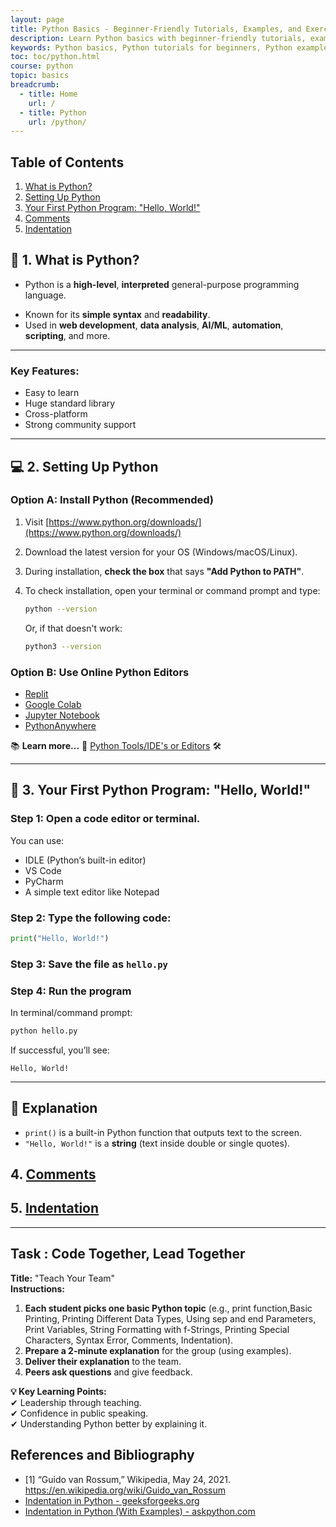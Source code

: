 ```yaml
---
layout: page
title: Python Basics - Beginner-Friendly Tutorials, Examples, and Exercises  
description: Learn Python basics with beginner-friendly tutorials, examples, and exercises. Master Python programming concepts like print function, variables, comments, indentation and more. Perfect for students and professionals starting their Python journey.  
keywords: Python basics, Python tutorials for beginners, Python examples, Python exercises, Python print function, python comments Python variables, Python data types, Python programming for beginners, learn Python, Python coding exercises
toc: toc/python.html
course: python
topic: basics
breadcrumb:
  - title: Home
    url: /
  - title: Python
    url: /python/
---
```


## Table of Contents

1. [What is Python?](#-1-what-is-python)
2. [Setting Up Python](#-2-setting-up-python)
3. [Your First Python Program: "Hello, World!"](#-3-your-first-python-program-hello-world)
4. [Comments](comments.md)
5. [Indentation](indentation.md)

## 🔰 1. What is Python?

- Python is a **high-level**, **interpreted** general-purpose programming language.
* Known for its **simple syntax** and **readability**.
* Used in **web development**, **data analysis**, **AI/ML**, **automation**, **scripting**, and more.

---

### Key Features:

* Easy to learn
* Huge standard library
* Cross-platform
* Strong community support

---

## 💻 2. Setting Up Python

### Option A: Install Python (Recommended)

1. Visit [https://www.python.org/downloads/](https://www.python.org/downloads/)
2. Download the latest version for your OS (Windows/macOS/Linux).
3. During installation, **check the box** that says **"Add Python to PATH"**.
4. To check installation, open your terminal or command prompt and type:

   ```bash
   python --version
   ```

   Or, if that doesn't work:

   ```bash
   python3 --version
   ```

### Option B: Use Online Python Editors

* [Replit](https://replit.com/)
* [Google Colab](https://colab.research.google.com/)
* [Jupyter Notebook](https://jupyter.org/)
* [PythonAnywhere](https://www.pythonanywhere.com/)

📚 **Learn more...** 🔗 [Python Tools/IDE's or Editors](../tools.md) 🛠️  

---

## 🧪 3. Your First Python Program: "Hello, World!"

### Step 1: Open a code editor or terminal.

You can use:

* IDLE (Python’s built-in editor)
* VS Code
* PyCharm
* A simple text editor like Notepad

### Step 2: Type the following code:

```python
print("Hello, World!")
```

### Step 3: Save the file as `hello.py`

### Step 4: Run the program

In terminal/command prompt:

```bash
python hello.py
```

If successful, you’ll see:

```
Hello, World!
```

---

## 📘 Explanation

* `print()` is a built-in Python function that outputs text to the screen.
* `"Hello, World!"` is a **string** (text inside double or single quotes).

## 4. [Comments](comments.md)
## 5. [Indentation](indentation.md)
   
---

## Task : Code Together, Lead Together  

**Title:** "Teach Your Team"  
**Instructions:**  
1. **Each student picks one basic Python topic** (e.g., print function,Basic Printing, Printing Different Data Types,  Using sep and end Parameters, Print Variables, String Formatting with f-Strings, Printing Special Characters, Syntax Error, Comments, Indentation).  
2. **Prepare a 2-minute explanation** for the group (using examples).  
3. **Deliver their explanation** to the team.  
4. **Peers ask questions** and give feedback.  

**💡 Key Learning Points:**  
✔ Leadership through teaching.  
✔ Confidence in public speaking.  
✔ Understanding Python better by explaining it.  

<script async src="https://pagead2.googlesyndication.com/pagead/js/adsbygoogle.js?client=ca-pub-1602443888929206"
     crossorigin="anonymous"></script>
<ins class="adsbygoogle"
     style="display:block; text-align:center;"
     data-ad-layout="in-article"
     data-ad-format="fluid"
     data-ad-client="ca-pub-1602443888929206"
     data-ad-slot="6296238623"></ins>
<script>
     (adsbygoogle = window.adsbygoogle || []).push({});
</script>


## References and Bibliography

- [1] “Guido van Rossum,” Wikipedia, May 24, 2021. https://en.wikipedia.org/wiki/Guido_van_Rossum
- [Indentation in Python - geeksforgeeks.org](https://www.geeksforgeeks.org/indentation-in-python/)
- [Indentation in Python (With Examples) - askpython.com](https://www.askpython.com/python/python-indentation)

